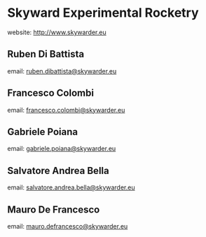 # Skyward Experimental Rocketry
website: http://www.skywarder.eu

## Ruben Di Battista
email: ruben.dibattista@skywarder.eu

## Francesco Colombi
email: francesco.colombi@skywarder.eu

## Gabriele Poiana
email: gabriele.poiana@skywarder.eu

## Salvatore Andrea Bella
email: salvatore.andrea.bella@skywarder.eu

## Mauro De Francesco
email: mauro.defrancesco@skywarder.eu
